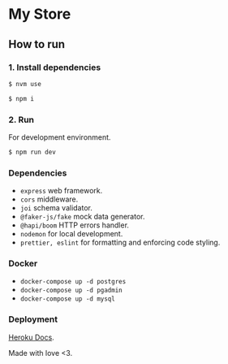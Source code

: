 # My Store

## How to run

### 1. Install dependencies

```bash
$ nvm use
```

```bash
$ npm i
```

### 2. Run

For development environment.

```bash
$ npm run dev
```

### Dependencies

- `express` web framework.
- `cors` middleware.
- `joi` schema validator.
- `@faker-js/fake` mock data generator.
- `@hapi/boom` HTTP errors handler.
- `nodemon` for local development.
- `prettier, eslint` for formatting and enforcing code styling.

### Docker

- `docker-compose up -d postgres`
- `docker-compose up -d pgadmin`
- `docker-compose up -d mysql`

### Deployment

[Heroku Docs](https://devcenter.heroku.com/articles/deploying-nodejs).

Made with love <3.
